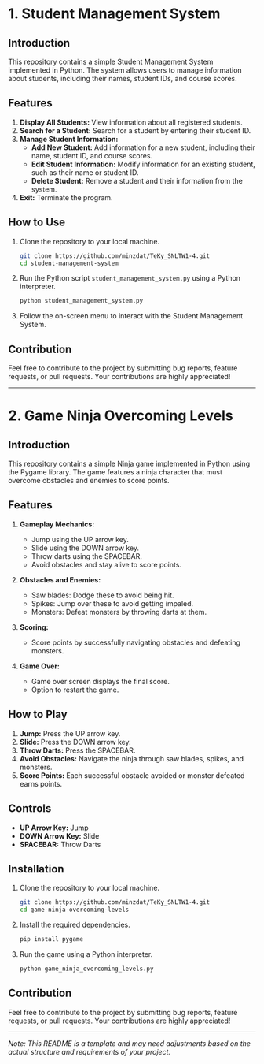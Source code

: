 # 1. Student Management System

## Introduction
This repository contains a simple Student Management System implemented in Python. The system allows users to manage information about students, including their names, student IDs, and course scores.

## Features
1. **Display All Students:** View information about all registered students.
2. **Search for a Student:** Search for a student by entering their student ID.
3. **Manage Student Information:**
    - **Add New Student:** Add information for a new student, including their name, student ID, and course scores.
    - **Edit Student Information:** Modify information for an existing student, such as their name or student ID.
    - **Delete Student:** Remove a student and their information from the system.
4. **Exit:** Terminate the program.

## How to Use
1. Clone the repository to your local machine.
   ```bash
   git clone https://github.com/minzdat/TeKy_SNLTW1-4.git
   cd student-management-system
   ```
2. Run the Python script `student_management_system.py` using a Python interpreter.
   ```bash
   python student_management_system.py
   ```
3. Follow the on-screen menu to interact with the Student Management System.

## Contribution
Feel free to contribute to the project by submitting bug reports, feature requests, or pull requests. Your contributions are highly appreciated!

---

# 2. Game Ninja Overcoming Levels

## Introduction
This repository contains a simple Ninja game implemented in Python using the Pygame library. The game features a ninja character that must overcome obstacles and enemies to score points.

## Features
1. **Gameplay Mechanics:**
   - Jump using the UP arrow key.
   - Slide using the DOWN arrow key.
   - Throw darts using the SPACEBAR.
   - Avoid obstacles and stay alive to score points.

2. **Obstacles and Enemies:**
   - Saw blades: Dodge these to avoid being hit.
   - Spikes: Jump over these to avoid getting impaled.
   - Monsters: Defeat monsters by throwing darts at them.

3. **Scoring:**
   - Score points by successfully navigating obstacles and defeating monsters.

4. **Game Over:**
   - Game over screen displays the final score.
   - Option to restart the game.

## How to Play
1. **Jump:** Press the UP arrow key.
2. **Slide:** Press the DOWN arrow key.
3. **Throw Darts:** Press the SPACEBAR.
4. **Avoid Obstacles:** Navigate the ninja through saw blades, spikes, and monsters.
5. **Score Points:** Each successful obstacle avoided or monster defeated earns points.

## Controls
- **UP Arrow Key:** Jump
- **DOWN Arrow Key:** Slide
- **SPACEBAR:** Throw Darts

## Installation
1. Clone the repository to your local machine.
   ```bash
   git clone https://github.com/minzdat/TeKy_SNLTW1-4.git
   cd game-ninja-overcoming-levels
   ```
2. Install the required dependencies.
   ```bash
   pip install pygame
   ```
3. Run the game using a Python interpreter.
   ```bash
   python game_ninja_overcoming_levels.py
   ```

## Contribution
Feel free to contribute to the project by submitting bug reports, feature requests, or pull requests. Your contributions are highly appreciated!

---

*Note: This README is a template and may need adjustments based on the actual structure and requirements of your project.*